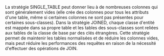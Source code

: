 La stratégie SINGLE_TABLE peut donner lieu à de nombreuses colonnes qui sont généralement vides (elle crée des colonnes 
pour tous les attributs d'une table, même si certaines colonnes ne sont pas présentes pour certaines sous-classes).
Dans la stratégie JOINED, chaque classe d'entité est mappée dans sa propre table et les tables des sous-classes sont reliées aux tables de la classe de base par des clés étrangères. 
Cette stratégie permet de maintenir les tables normalisées et de réduire les colonnes vides, 
mais peut réduire les performances des requêtes en raison de la nécessité d'effectuer des opérations de JOIN.
